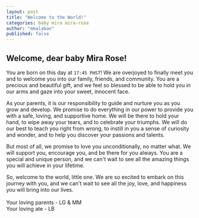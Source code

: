 ```yaml
---
layout: post
title: "Welcome to the World!"
categories: baby mira mira-rose
author: "mmalaban"
published: false
---
```


<h2 class="post-headings">Welcome, dear baby Mira Rose!</h2>

You are born on this day at `17:45 PHST`! We are overjoyed to finally meet you and to welcome you into our family, friends, and community. You are a precious and beautiful gift, and we feel so blessed to be able to hold you in our arms and gaze into your sweet, innocent face.

As your parents, it is our responsibility to guide and nurture you as you grow and develop. We promise to do everything in our power to provide you with a safe, loving, and supportive home. We will be there to hold your hand, to wipe away your tears, and to celebrate your triumphs. We will do our best to teach you right from wrong, to instill in you a sense of curiosity and wonder, and to help you discover your passions and talents.

But most of all, we promise to love you unconditionally, no matter what. We will support you, encourage you, and be there for you always. You are a special and unique person, and we can't wait to see all the amazing things you will achieve in your lifetime.

So, welcome to the world, little one. We are so excited to embark on this journey with you, and we can't wait to see all the joy, love, and happiness you will bring into our lives.
<br />
<br />
Your loving parents - LG & MM
<br />
Your loving ate - LB
